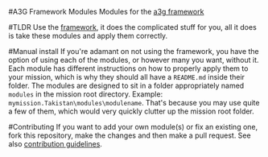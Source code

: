 #A3G Framework Modules
Modules for the [a3g framework](https://github.com/a3g/a3g-framework)

#TLDR
Use the [framework](https://github.com/a3g/a3g-framework), it does the complicated stuff for you, all it does is take these modules and apply them correctly.

#Manual install
If you're adamant on not using the framework, you have the option of using each of the modules, or however many you want, without it. Each module has different instructions on how to properly apply them to your mission, which is why they should all have a `README.md` inside their folder.
The modules are designed to sit in a folder appropriately named `modules` in the mission root directory. Example: `mymission.Takistan\modules\modulename`. That's because you may use quite a few of them, which would very quickly clutter up the mission root folder.

#Contributing
If you want to add your own module(s) or fix an existing one, fork this repository, make the changes and then make a pull request. See also [contribution guidelines](https://github.com/a3g/a3g-framework-modules/wiki/How-to-contribute).
